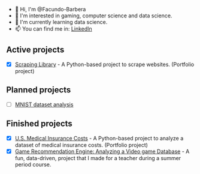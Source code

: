 - 👋 Hi, I'm @Facundo-Barbera
- 👀 I'm interested in gaming, computer science and data science.
- 🌱 I'm currently learning data science.
- 📫 You can find me in: [LinkedIn](https://www.linkedin.com/in/facundo-bautista-barbera-86bb41187/)

<!--- Active projects --->
## Active projects
- [x] [Scraping Library](https://github.com/Facundo-Barbera/Scraping-Library) - A Python-based project to scrape websites. (Portfolio project)

<!--- Planned projects --->
## Planned projects
- [ ] [MNIST dataset analysis](https://github.com/Facundo-Barbera/MNIST-Dataset-analysis) 

<!--- Finished projects --->
## Finished projects
- [x] [U.S. Medical Insurance Costs](https://github.com/Facundo-Barbera/U.S.-Medical-Insurance-Costs) - A Python-based project to analyze a dataset of medical insurance costs. (Portfolio project)
- [x] [Game Recommendation Engine: Analyzing a Video game Database](https://github.com/Facundo-Barbera/game-recommendation-engine) - A fun, data-driven, project that I made for a teacher during a summer period course.
